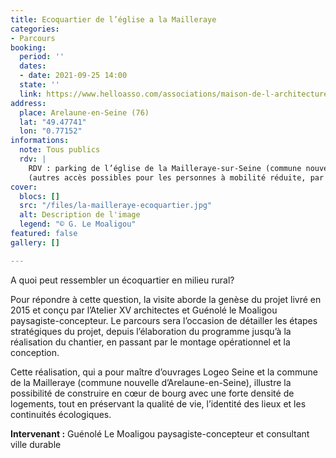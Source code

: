 ```yaml
---
title: Ecoquartier de l’église a la Mailleraye
categories:
- Parcours
booking:
  period: ''
  dates:
  - date: 2021-09-25 14:00
  state: ''
  link: https://www.helloasso.com/associations/maison-de-l-architecture-de-normandie-le-forum/evenements/ecoquartier-de-l-eglise-a-la-mailleraye
address:
  place: Arelaune-en-Seine (76)
  lat: "49.47741"
  lon: "0.77152"
informations:
  note: Tous publics
  rdv: |
    RDV : parking de l’église de la Mailleraye-sur-Seine (commune nouvelle d’Arelaune-en-Seine).
    (autres accès possibles pour les personnes à mobilité réduite, par le parking de la médiathèque Renée Anquetil et par les stationnements publics dans l’opération de logements)
cover:
  blocs: []
  src: "/files/la-mailleraye-ecoquartier.jpg"
  alt: Description de l'image
  legend: "© G. Le Moaligou"
featured: false
gallery: []

---
```

A quoi peut ressembler un écoquartier en milieu rural?

Pour répondre à cette question, la visite aborde la genèse du projet livré en 2015 et conçu par l’Atelier XV architectes et Guénolé le Moaligou paysagiste-concepteur. Le parcours sera l’occasion de détailler les étapes stratégiques du projet, depuis l’élaboration du programme jusqu’à la réalisation du chantier, en passant par le montage opérationnel et la conception.

Cette réalisation, qui a pour maître d’ouvrages Logeo Seine et la commune de la Mailleraye (commune nouvelle d’Arelaune-en-Seine), illustre la possibilité de construire en cœur de bourg avec une forte densité de logements, tout en préservant la qualité de vie, l’identité des lieux et les continuités écologiques.

**Intervenant :** Guénolé Le Moaligou paysagiste-concepteur et consultant ville durable